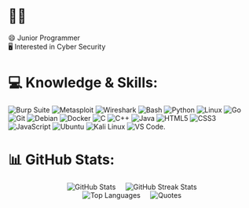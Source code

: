 # 👨‍💻
😄 Junior Programmer<br>🖥️ Interested in Cyber Security


# 💻 Knowledge & Skills:
![Burp Suite](https://img.shields.io/badge/Burp_Suite-FF6633?style=for-the-badge&logo=burp-suite&color=000000)
![Metasploit](https://img.shields.io/badge/Metasploit-008C8C?style=for-the-badge&logo=metasploit&color=000000)
![Wireshark](https://img.shields.io/badge/Wireshark-009639?style=for-the-badge&logo=wireshark&color=000000)
![Bash](https://img.shields.io/badge/Bash-4EAA25?style=for-the-badge&logo=gnu-bash&color=000000)
![Python](https://img.shields.io/badge/Python-3776AB?style=for-the-badge&logo=python&color=000000)
![Linux](https://img.shields.io/badge/Linux-FCC624?style=for-the-badge&logo=linux&color=000000)
![Go](https://img.shields.io/badge/Go-00ADD8?style=for-the-badge&logo=go&color=000000)
![Git](https://img.shields.io/badge/Git-F05032?style=for-the-badge&logo=git&color=000000)
![Debian](https://img.shields.io/badge/Debian-D70A53?style=for-the-badge&logo=debian&color=000000)
![Docker](https://img.shields.io/badge/Docker-2496ED?style=for-the-badge&logo=docker&color=000000)
![C](https://img.shields.io/badge/C-00599C?style=for-the-badge&logo=c&color=000000)
![C++](https://img.shields.io/badge/C%2B%2B-F34B7F?style=for-the-badge&logo=c%2B%2B&color=000000)
![Java](https://img.shields.io/badge/Java-007396?style=for-the-badge&logo=java&color=000000)
![HTML5](https://img.shields.io/badge/HTML5-5D4B6C?style=for-the-badge&logo=html5&color=000000)
![CSS3](https://img.shields.io/badge/CSS3-2965F1?style=for-the-badge&logo=css3&color=000000)
![JavaScript](https://img.shields.io/badge/JavaScript-F7DF1E?style=for-the-badge&logo=javascript&color=000000)
![Ubuntu](https://img.shields.io/badge/Ubuntu-E95420?style=for-the-badge&logo=ubuntu&color=000000)
![Kali Linux](https://img.shields.io/badge/Kali_Linux-557C94?style=for-the-badge&logo=kali-linux&color=000000)
![VS Code](https://img.shields.io/badge/VS_Code-007ACC?style=for-the-badge&logo=visual-studio-code&color=000000).


# 📊 GitHub Stats:
<div style="display: flex; flex-direction: column; align-items: center;">
  <div style="display: flex; justify-content: center; gap: 20px;">
    <img src="https://github-readme-stats.vercel.app/api?username=zeroMAN555&theme=dark&hide_border=false&include_all_commits=false&count_private=false" alt="GitHub Stats" />
    <img src="https://github-readme-streak-stats.herokuapp.com/?user=zeroMAN555&theme=dark&hide_border=false" alt="GitHub Streak Stats" />
  </div>
  <div style="display: flex; justify-content: center; gap: 20px;">
    <img src="https://github-readme-stats.vercel.app/api/top-langs/?username=zeroMAN555&theme=dark&hide_border=false&include_all_commits=false&count_private=false&layout=compact" alt="Top Languages" />
    <img src="https://quotes-github-readme.vercel.app/api?type=horizontal&theme=radical" alt="Quotes" />
  </div>
</div>

